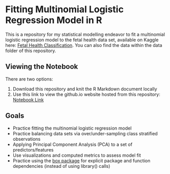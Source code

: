 # Fitting Multinomial Logistic Regression Model in R
This is a repository for my statistical modelling endeavor to fit a multinomial logistic regression model to 
the fetal health data set, available on Kaggle here: [Fetal Health Classification](https://www.kaggle.com/datasets/andrewmvd/fetal-health-classification). 
You can also find the data within the data folder of this repository.

## Viewing the Notebook
There are two options:

1. Download this repository and knit the R Markdown document locally
2. Use this link to view the github.io website hosted from this repository: [Notebook Link](https://andrewdisher.github.io/multinomial-logistic-regression/)

## Goals

- Practice fitting the multinomial logistic regression model
- Practice balancing data sets via over/under-sampling class stratified observations
- Applying Principal Component Analysis (PCA) to a set of predictors/features
- Use visualizations and computed metrics to assess model fit
- Practice using the [box package](https://klmr.me/box/articles/box.html) for explicit package and function dependencies (instead of using library() calls)
